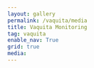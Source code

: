 ```yaml
---
layout: gallery
permalink: /vaquita/media
title: Vaquita Monitoring
tag: vaquita
enable_nav: True
grid: true
media: 
---
```




